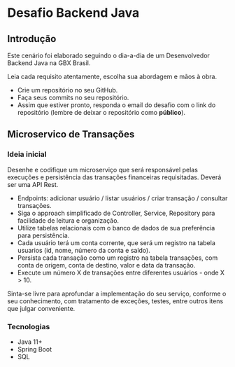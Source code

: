 # Desafio Backend Java

## Introdução
Este cenário foi elaborado seguindo o dia-a-dia de um Desenvolvedor Backend Java na GBX Brasil.

Leia cada requisito atentamente, escolha sua abordagem e mãos à obra.

- Crie um repositório no seu GitHub.
- Faça seus commits no seu repositório.
- Assim que estiver pronto, responda o email do desafio com o link do repositório (lembre de deixar o repositório como **público**).

## Microservico de Transações

### Ideia inicial
Desenhe e codifique um microserviço que será responsável pelas execuções e persistência das transações financeiras requisitadas. Deverá ser uma API Rest.

- Endpoints: adicionar usuário / listar usuários / criar transação / consultar transações.
- Siga o approach simplificado de Controller, Service, Repository para facilidade de leitura e organização.
- Utilize tabelas relacionais com o banco de dados de sua preferência para persistência.
- Cada usuário terá um conta corrente, que será um registro na tabela usuarios (id, nome, número da conta e saldo).
- Persista cada transação como um registro na tabela transações, com conta de origem, conta de destino, valor e data da transação.
- Execute um número X de transações entre diferentes usuários - onde X > 10.

Sinta-se livre para aprofundar a implementação do seu serviço, conforme o seu conhecimento, com tratamento de exceções, testes, entre outros itens que julgar conveniente.

### Tecnologias
- Java 11+
- Spring Boot
- SQL
